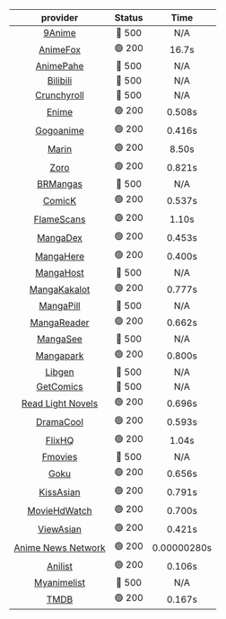 | **provider** | **Status** | **Time** |
|:--------:|:------:|:----:|
| [9Anime](https://9anime.pl) | 🔴 500 | N/A |
|  [AnimeFox](https://animefox.tv)  | 🟢 200 | 16.7s |
| [AnimePahe](https://animepahe.com) | 🔴 500 | N/A |
| [Bilibili](https://bilibili.tv) | 🔴 500 | N/A |
| [Crunchyroll](https://cronchy.consumet.stream) | 🔴 500 | N/A |
|  [Enime](https://enime.moe)  | 🟢 200 | 0.508s |
|  [Gogoanime](https://gogoanimehd.to)  | 🟢 200 | 0.416s |
|  [Marin](https://marin.moe)  | 🟢 200 | 8.50s |
|  [Zoro](https://aniwatch.to)  | 🟢 200 | 0.821s |
| [BRMangas](https://www.brmangas.net) | 🔴 500 | N/A |
|  [ComicK](https://comick.app)  | 🟢 200 | 0.537s |
|  [FlameScans](https://flamescans.org/)  | 🟢 200 | 1.10s |
|  [MangaDex](https://mangadex.org)  | 🟢 200 | 0.453s |
|  [MangaHere](http://www.mangahere.cc)  | 🟢 200 | 0.400s |
| [MangaHost](https://mangahosted.com) | 🔴 500 | N/A |
|  [MangaKakalot](https://mangakakalot.com)  | 🟢 200 | 0.777s |
| [MangaPill](https://mangapill.com) | 🔴 500 | N/A |
|  [MangaReader](https://mangareader.to)  | 🟢 200 | 0.662s |
| [MangaSee](https://mangasee123.com) | 🔴 500 | N/A |
|  [Mangapark](https://v2.mangapark.net)  | 🟢 200 | 0.800s |
| [Libgen](http://libgen) | 🔴 500 | N/A |
| [GetComics](https://getcomics.info/) | 🔴 500 | N/A |
|  [Read Light Novels](https://readlightnovels.net)  | 🟢 200 | 0.696s |
|  [DramaCool](https://dramacool.hr)  | 🟢 200 | 0.593s |
|  [FlixHQ](https://flixhq.to)  | 🟢 200 | 1.04s |
| [Fmovies](https://fmovies.to) | 🔴 500 | N/A |
|  [Goku](https://goku.sx)  | 🟢 200 | 0.656s |
|  [KissAsian](https://kissasian.mx)  | 🟢 200 | 0.791s |
|  [MovieHdWatch](https://movieshd.watch)  | 🟢 200 | 0.700s |
|  [ViewAsian](https://viewasian.co)  | 🟢 200 | 0.421s |
|  [Anime News Network](https://www.animenewsnetwork.com)  | 🟢 200 | 0.00000280s |
|  [Anilist](https://anilist.co)  | 🟢 200 | 0.106s |
| [Myanimelist](https://myanimelist.net/) | 🔴 500 | N/A |
|  [TMDB](https://www.themoviedb.org)  | 🟢 200 | 0.167s |
